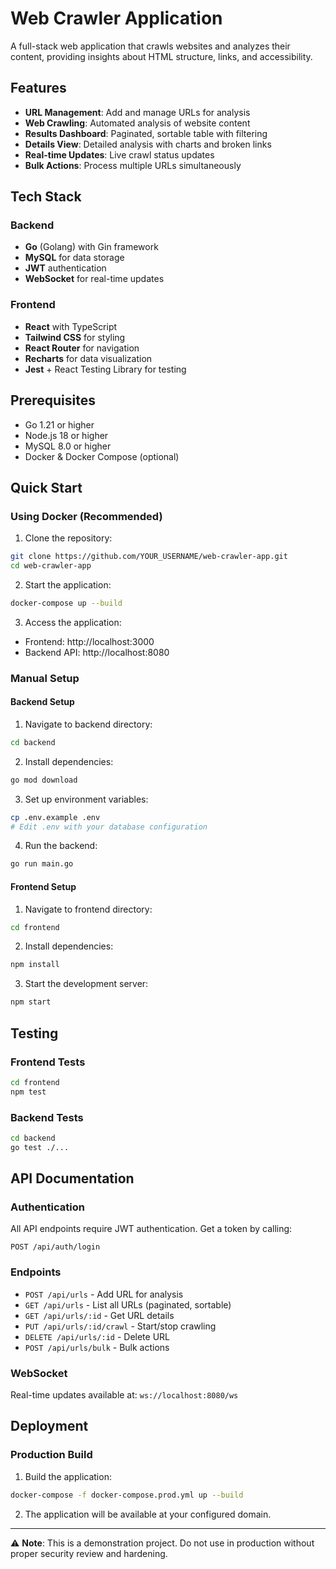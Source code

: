 # Web Crawler Application

A full-stack web application that crawls websites and analyzes their content, providing insights about HTML structure, links, and accessibility.

## Features

- **URL Management**: Add and manage URLs for analysis
- **Web Crawling**: Automated analysis of website content
- **Results Dashboard**: Paginated, sortable table with filtering
- **Details View**: Detailed analysis with charts and broken links
- **Real-time Updates**: Live crawl status updates
- **Bulk Actions**: Process multiple URLs simultaneously

## Tech Stack

### Backend
- **Go** (Golang) with Gin framework
- **MySQL** for data storage
- **JWT** authentication
- **WebSocket** for real-time updates

### Frontend
- **React** with TypeScript
- **Tailwind CSS** for styling
- **React Router** for navigation
- **Recharts** for data visualization
- **Jest** + React Testing Library for testing

## Prerequisites

- Go 1.21 or higher
- Node.js 18 or higher
- MySQL 8.0 or higher
- Docker & Docker Compose (optional)

## Quick Start

### Using Docker (Recommended)

1. Clone the repository:
```bash
git clone https://github.com/YOUR_USERNAME/web-crawler-app.git
cd web-crawler-app
```

2. Start the application:
```bash
docker-compose up --build
```

3. Access the application:
- Frontend: http://localhost:3000
- Backend API: http://localhost:8080

### Manual Setup

#### Backend Setup

1. Navigate to backend directory:
```bash
cd backend
```

2. Install dependencies:
```bash
go mod download
```

3. Set up environment variables:
```bash
cp .env.example .env
# Edit .env with your database configuration
```

4. Run the backend:
```bash
go run main.go
```

#### Frontend Setup

1. Navigate to frontend directory:
```bash
cd frontend
```

2. Install dependencies:
```bash
npm install
```

3. Start the development server:
```bash
npm start
```

## Testing

### Frontend Tests
```bash
cd frontend
npm test
```

### Backend Tests
```bash
cd backend
go test ./...
```

## API Documentation

### Authentication
All API endpoints require JWT authentication. Get a token by calling:
```
POST /api/auth/login
```

### Endpoints

- `POST /api/urls` - Add URL for analysis
- `GET /api/urls` - List all URLs (paginated, sortable)
- `GET /api/urls/:id` - Get URL details
- `PUT /api/urls/:id/crawl` - Start/stop crawling
- `DELETE /api/urls/:id` - Delete URL
- `POST /api/urls/bulk` - Bulk actions

### WebSocket
Real-time updates available at: `ws://localhost:8080/ws`

## Deployment

### Production Build

1. Build the application:
```bash
docker-compose -f docker-compose.prod.yml up --build
```

2. The application will be available at your configured domain.

---
⚠️ **Note**: This is a demonstration project. Do not use in production without proper security review and hardening.